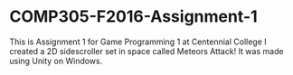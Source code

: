 # COMP305-F2016-Assignment-1

This is Assignment 1 for Game Programming 1 at Centennial College
I created a 2D sidescroller set in space called Meteors Attack!
It was made using Unity on Windows.
